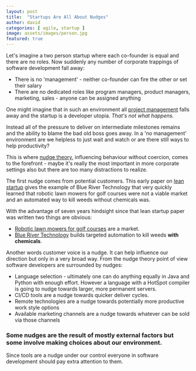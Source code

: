 ```yaml
---
layout: post
title:  "Startups Are All About Nudges"
author: david
categories: [ agile, startup ]
image: assets/images/person.jpg
featured: true
---
```

Let's imagine a two person startup where each co-founder is equal and there are no roles. Now suddenly 
any number of corporate trappings of software development fall away:
* There is no 'management' - neither co-founder can fire the other or set their salary
* There are no dedicated roles like program managers, product managers, marketing, sales - anyone can be 
assigned anything

One might imagine that in such an environment all [project management](https://techbeacon.com/app-dev-testing/project-management-surefire-way-kill-your-software-product)
falls away and the startup is a developer utopia. *That's not what happens.*

Instead all of the pressure to deliver on intermediate milestones remains and the ability to blame the bad 
old boss goes away. In a 'no management' environment are we helpless to just wait and watch or are there still ways 
to help productivity?

This is where [nudge theory](https://en.wikipedia.org/wiki/Nudge_theory), influencing behaviour without coercion, 
comes to the forefront - maybe it's really the most important in more corporate settings also but there are 
too many distractions to realize. 

The first nudge comes from potential customers. This early paper on [lean startup](https://hbr.org/2013/05/why-the-lean-start-up-changes-everything)
gives the example of Blue River Technology that very quickly learned that robotic lawn mowers for golf courses 
were not a viable market and an automated way to kill weeds without chemicals was.

With the advantage of seven years hindsight since that lean startup paper was written two things are obvious:
* [Robotic lawn mowers for golf courses](https://www.husqvarna.com/us/lawn-and-garden/professional/professional-robotic-mowers/automower-for-golf-courses)
are a market.
* [Blue River Technology](http://smartmachines.bluerivertechnology.com) builds targeted automation to kill weeds 
**with chemicals**.

Another words customer voice is a nudge. It can help influence our direction but only in a very broad way. From the 
nudge theory point of view software developers are surrounded by nudges:
* Language selection - ultimately one can do anything equally in Java and Python with enough effort. However a 
language with a HotSpot compiler is going to nudge towards larger, more permanent servers.
* CI/CD tools are a nudge towards quicker deliver cycles.
* Remote technologies are a nudge towards potentially more productive work style options
* Available marketing channels are a nudge towards whatever can be sold via those channels

### Some nudges are the result of mostly external factors but some involve making choices about our environment.

Since tools are a nudge under our control everyone in software development should pay extra attention to them.
